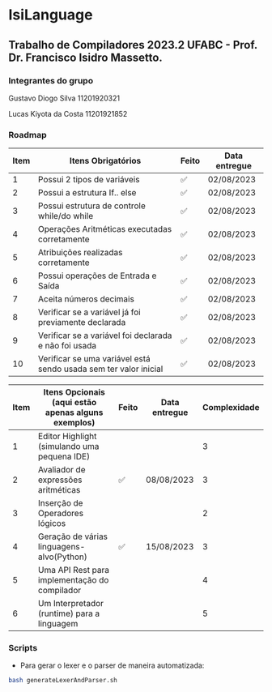 # IsiLanguage
## Trabalho de Compiladores 2023.2 UFABC - Prof. Dr. Francisco Isidro Massetto.

### Integrantes do grupo

Gustavo Diogo Silva 11201920321

Lucas Kiyota da Costa 11201921852

### Roadmap 

| **Item** | **Itens Obrigatórios**                                           | **Feito** | **Data entregue** |
|----------|------------------------------------------------------------------|-----------|-------------------|
| 1        | Possui 2 tipos de variáveis                                      | ✅         | 02/08/2023        |
| 2        | Possui a estrutura If.. else                                     | ✅         | 02/08/2023        |
| 3        | Possui estrutura de controle while/do while                      | ✅         | 02/08/2023        |
| 4        | Operações Aritméticas executadas corretamente                    | ✅         | 02/08/2023        |
| 5        | Atribuições realizadas corretamente                              | ✅         | 02/08/2023        |
| 6        | Possui operações de Entrada e Saída                              | ✅         | 02/08/2023        |
| 7        | Aceita números decimais                                          | ✅         | 02/08/2023        |
| 8        | Verificar se a variável já foi previamente declarada             | ✅         | 02/08/2023        |
| 9        | Verificar se a variável foi declarada e não foi usada            | ✅         | 02/08/2023        |
| 10       | Verificar se uma variável está sendo usada sem ter valor inicial | ✅         | 02/08/2023        |

| **Item** | **Itens Opcionais (aqui estão apenas alguns exemplos)** | **Feito** | **Data entregue** | Complexidade |
|----------|---------------------------------------------------------|-----------|-------------------|--------------|
| 1        | Editor Highlight (simulando uma pequena IDE)            |           |                   | 3            |
| 2        | Avaliador de expressões aritméticas                     |✅         |08/08/2023         | 3            |
| 3        | Inserção de Operadores lógicos                          |           |                   | 2            |
| 4        | Geração de várias linguagens-alvo(Python)               |✅         |15/08/2023         | 3            |
| 5        | Uma API Rest para implementação do compilador           |           |                   | 4            |
| 6        | Um Interpretador (runtime) para a linguagem             |           |                   | 5            |

### Scripts

- Para gerar o lexer e o parser de maneira automatizada:

```bash
bash generateLexerAndParser.sh
```